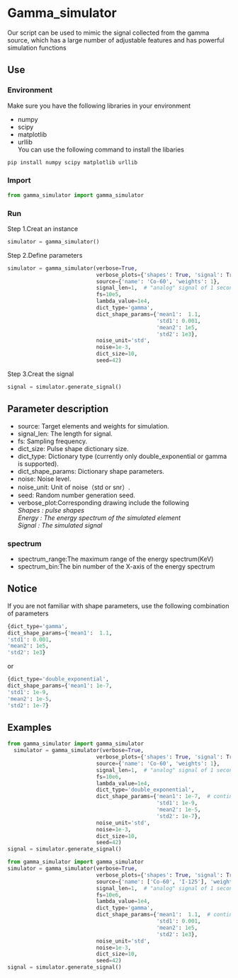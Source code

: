 # Gamma_simulator
Our script can be used to mimic the signal collected from the gamma source, which has a large number of adjustable features and has powerful simulation functions
## Use
### Environment
Make sure you have the following libraries in your environment
* numpy
* scipy
* matplotlib
* urllib  
You can use the following command to install the libaries
```bash
pip install numpy scipy matplotlib urllib
```
### Import
```python
from gamma_simulator import gamma_simulator
```

### Run
Step 1.Creat an instance
```python
simulator = gamma_simulator()
```
Step 2.Define parameters
```python
simulator = gamma_simulator(verbose=True,
                            verbose_plots={'shapes': True, 'signal': True},
                            source={'name': 'Co-60', 'weights': 1},
                            signal_len=1,  # "analog" signal of 1 second that are 1e7 samples
                            fs=10e5,
                            lambda_value=1e4,
                            dict_type='gamma',
                            dict_shape_params={'mean1':  1.1,
                                               'std1': 0.001,
                                               'mean2': 1e5,
                                               'std2': 1e3},
                            noise_unit='std',
                            noise=1e-3,
                            dict_size=10,
                            seed=42)
```
Step 3.Creat the signal
```python
signal = simulator.generate_signal()
```
## Parameter description
* source: Target elements and weights for simulation.
* signal_len: The length for signal.
* fs: Sampling frequency.
* dict_size: Pulse shape dictionary size.
* dict_type: Dictionary type (currently only double_exponential or gamma is supported).
* dict_shape_params: Dictionary shape parameters.
* noise: Noise level.
* noise_unit: Unit of noise（std or snr）.
* seed: Random number generation seed.
* verbose_plot:Corresponding drawing include the following  
  _Shapes : pulse shapes_  
  _Energy : The energy spectrum of the simulated element_  
  _Signal : The simulated signal_
### spectrum
* spectrum_range:The maximum range of the energy spectrum(KeV)
* spectrum_bin:The bin number of the X-axis of the energy spectrum
  

## Notice
If you are not familiar with shape parameters, use the following combination of parameters
```python
{dict_type='gamma',
dict_shape_params={'mean1':  1.1,
'std1': 0.001,
'mean2': 1e5,
'std2': 1e3}
```
or
```python
{dict_type='double_exponential',
dict_shape_params={'mean1': 1e-7, 
'std1': 1e-9,
'mean2': 1e-5,
'std2': 1e-7}
```
## Examples
```python
from gamma_simulator import gamma_simulator
  simulator = gamma_simulator(verbose=True,
                            verbose_plots={'shapes': True, 'signal': True},
                            source={'name': 'Co-60', 'weights': 1},
                            signal_len=1,  # "analog" signal of 1 second that are 1e7 samples
                            fs=10e6,
                            lambda_value=1e4,
                            dict_type='double_exponential',
                            dict_shape_params={'mean1': 1e-7,  # continuous-time parameters measured in seconds
                                               'std1': 1e-9,
                                               'mean2': 1e-5,
                                               'std2': 1e-7},
                            noise_unit='std',
                            noise=1e-3,
                            dict_size=10,
                            seed=42)
signal = simulator.generate_signal()
```
```python
from gamma_simulator import gamma_simulator
simulator = gamma_simulator(verbose=True,
                            verbose_plots={'shapes': True, 'signal': True},
                            source={'name': ['Co-60', 'I-125'], 'weights': [1, 2]},
                            signal_len=1,  # "analog" signal of 1 second that are 1e7 samples
                            fs=10e6,
                            lambda_value=1e4,
                            dict_type='gamma',
                            dict_shape_params={'mean1':  1.1,  # continuous-time parameters measured in seconds
                                               'std1': 0.001,
                                               'mean2': 1e5,
                                               'std2': 1e3},
                            noise_unit='std',
                            noise=1e-3,
                            dict_size=10,
                            seed=42)
signal = simulator.generate_signal()
```
 
